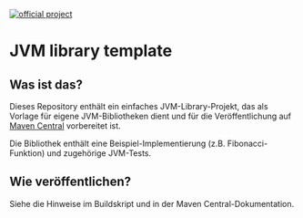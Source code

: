 [![official project](http://jb.gg/badges/official.svg)](https://github.com/JetBrains#jetbrains-on-github)

# JVM library template

## Was ist das?

Dieses Repository enthält ein einfaches JVM-Library-Projekt, das als Vorlage für eigene JVM-Bibliotheken dient und für die Veröffentlichung auf [Maven Central](https://central.sonatype.com/) vorbereitet ist.

Die Bibliothek enthält eine Beispiel-Implementierung (z.B. Fibonacci-Funktion) und zugehörige JVM-Tests.

## Wie veröffentlichen?

Siehe die Hinweise im Buildskript und in der Maven Central-Dokumentation.
